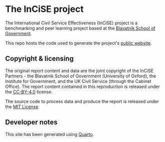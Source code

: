 # The InCiSE project

The International Civil Service Effectiveness (InCiSE) project is a
benchmarking and peer learning project based at the
[Blavatnik School of Government](http://bsg.ox.ac.uk).

This repo hosts the code used to generate the project's
[public website](http://incise-project.github.io/).

## Copyright & licensing

The original report content and data are the joint copyright of the InCiSE
Partners - the Blavatnik School of Government (University of Oxford),
the Institute for Government, and the UK Civil Service (through the Cabinet
Office). The report content contained in this reproduction is released under
the [CC-BY-4.0](LICENSE) license.

The source code to process data and produce the report is released under the
[MIT License](LICENSE-CODE).

## Developer notes
This site has been generated using [Quarto](http://quarto.org).


